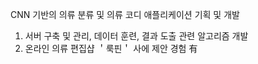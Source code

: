 CNN 기반의 의류 분류 및 의류 코디 애플리케이션 기획 및 개발
1. 서버 구축 및 관리, 데이터 훈련, 결과 도출 관련 알고리즘 개발
2. 온라인 의류 편집샵 ＇룩핀＇ 사에 제안 경험 有
